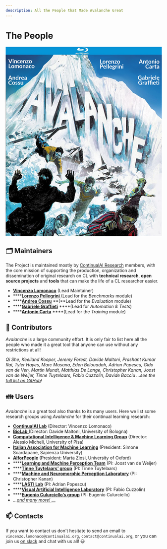 ```yaml
---
description: All the People that Made Avalanche Great
---
```


# The People

![Coming soon to your computers! &#x1F602;](../.gitbook/assets/avalanche_maintaners.jpg)

## 🗂️ Maintainers

The Project is maintained mostly by [ContinualAI Research](https://www.continualai.org/research) members, with the core mission of supporting the production, organization and dissemination of original research on CL with **technical research**, **open source projects** and **tools** that can make the life of a CL researcher easier.

* [**Vincenzo Lomonaco**](https://www.vincenzolomonaco.com/) \(Lead Maintainer\)
* \*\*\*\*[**Lorenzo Pellegrini** ](https://www.unibo.it/sitoweb/l.pellegrini)\(Lead for the _Benchmarks_ module\)
* \*\*\*\*[**Andrea Cossu**](https://andreacossu.github.io/) **\(**Lead for the _Evaluation_ module\)
* \*\*\*\*[**Gabriele Graffieti**](https://www.unibo.it/sitoweb/gabriele.graffieti/en) ****\(Lead for _Automation & Tests_\)
* \*\*\*\*[**Antonio Carta**](http://pages.di.unipi.it/carta/) ****\(Lead for the _Training_ module\)

## 🔨 Contributors

_Avalanche_ is a large community effort. It is only fair to list here all the people who made it a great tool that anyone can use without any restrictions at all!

_Qi She, Keeiland Kooper, Jeremy Forest, Davide Maltoni, Prashant Kumar Rai, Tyler Hayes, Marc Masana, Eden Belouadah, Adrian Popescu, Gido van de Ven, Martin Mundt, Matthias De Lange, Christopher Kanan, Joost van de Weijer,  Tinne Tuytelaars, Fabio Cuzzolin, Davide Bacciu_ _...see the_ [_full list on GitHub_](https://github.com/ContinualAI/avalanche/graphs/contributors)_!_

## 👪 Users

_Avalanche_ is a great tool also thanks to its many users. Here we list some research groups using _Avalanche_ for their continual learning research:

* [**ContinualAI Lab**](https://www.continualai.org/lab/) \(Director: Vincenzo Lomonaco\)
* [**BioLab** ](http://biolab.csr.unibo.it/home.asp)\(Director: Davide Maltoni, University of Bologna\)
* [**Computational Intelligence & Machine Learning Group**](http://ciml.di.unipi.it/index.html) \(Director: Alessio Micheli, University of Pisa\)
* [**Italian Association for Machine Learning**](https://iaml.it/) \(President: Simone Scardapane,  Sapienza University\)
* [**AIforPeople**](https://www.aiforpeople.org/) \(President: Marta Ziosi, University of Oxford\)
* \*\*\*\*[**Learning and Machine Perception Team**](http://www.cvc.uab.es/lamp/) \(PI: Joost van de Weijer\)
* \*\*\*\*[**Tinne Tuytelaars’ group**](https://homes.esat.kuleuven.be/~tuytelaa/) \(PI: Tinne Tuytelaars\)
* \*\*\*\*[**Machine and Neuromorphic Perception Laboratory**](http://klab.cis.rit.edu/) \(PI: Christopher Kanan\)
* \*\*\*\*[**LASTI Lab**](https://kalisteo.cea.fr/index.php/textual-and-visual-semantic/) \(PI: Adrian Popescu\)
* \*\*\*\*[**Visual Artificial Intelligence Laboratory**](https://cms.brookes.ac.uk/staff/FabioCuzzolin) \(PI: Fabio Cuzzolin\)
* \*\*\*\*[**Eugenio Culurciello’s group**](https://scholar.google.com/citations?user=SeGmqkIAAAAJ&hl=en) \(PI: Eugenio Culurciello\)
* _..._[_and many more!_ ](https://www.continualai.org/research)\_\_

## 📫 Contacts

If you want to contact us don't hesitate to send an email to `vincenzo.lomonaco@continualai.org`, `contact@continualai.org`, or you can join us [on slack](https://join.slack.com/t/continualai/shared_invite/enQtNjQxNDYwMzkxNzk0LTBhYjg2MjM0YTM2OWRkNDYzOGE0ZTIzNDQ0ZGMzNDE3ZGUxNTZmNmM1YzJiYzgwMTkyZDQxYTlkMTI3NzZkNjU) and chat with us all! 😃

